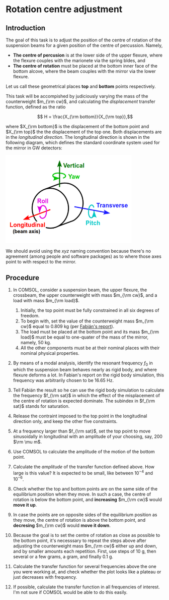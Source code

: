 # Rotation centre adjustment

## Introduction

The goal of this task is to  adjust the position of the centre of rotation of the suspension beams for a given position of the centre
of percussion. Namely, 

* **The centre of percusion** is at the lower side of the upper flexure, where the flexure couples with the marionete via
   the spring bldes, and
* **The centre of rotation** must be placed at the bottom inner face of the bottom alcove, where the beam couples with the
   mirror via the lower flexure.

Let us call these geometrical places **top** and **bottom** points respectively.

This task will be accompished by judiciously varying the mass of the counterweight $m_{\rm cw}$, and calculating the *displacement* 
transfer function, defined as the ratio

$$ H = \frac{X_{\rm bottom}}{X_{\rm top}},$$

where $X_{\rm bottom}$ is the displacement of the bottom point and $X_{\rm top}$ the the displacement of the top one. Both displacements
are in the *longitudinal direction*.
The longitudinal direction is shown in the following diagram, which defines the standard coordinate system used for the mirror in GW detectors:

<img src="figures/standard_coordinate_system.png " alt="drawing" width="400"/>

We should avoid using the *xyz* naming convention because there's no agreement (among people and software packages) as to where those axes point to with respect to the mirror.

## Procedure

1. In COMSOL, consider a suspension beam, the upper flexure, the crossbeam, the upper counterweight with mass $m_{\rm cw}$, and a load with mass $m_{\rm load}$.
   1. Initially, the top point must be fully constrained in all six degrees of freedom.
   2. To begin with, set the value of the counterweight mass $m_{\rm cw}$ equal to 0.809 kg (per [Fabián's report](reports/cryogenic_suspension_rigid_body_model_fabian.pdf)).
   3. The load must be placed at the bottom point and its mass $m_{\rm load}$ must be equal to one-quater of the mass of the mirror, namely, 50 kg.
   4. All the other components must be at their nominal places with their nominal physical properties.

2. By means of a modal analysis, identify the resonant frequency $f_{0}$ in which the suspension beam behaves nearly as rigid body, and where flexure deforms a lot. In Fabian's report on the rigid body simulation, this frequency was arbitrarily chosen to be 16.65 Hz.
3. Tell Fabián the result so he can use the rigid body simulation to calculate the frequency $f_{\rm sat}$ in which the effect of the misplacement of the centre of rotation is expected dominate. The subindex in $f_{\rm sat}$ stands for saturation.

4. Release the contraint imposed to the top point in the longitudinal direction only, and keep the other five constraints.
  
2. At a frequency larger than $f_{\rm sat}$, set the top point to move sinusoidally in longitudinal with an amplitude of your choosing,   say, 200 $\rm \mu m$.

3. Use COMSOL to calculate the amplitude of the motion of the bottom point.
4. Calculate the *amplitude* of the transfer function defined above. How large is this value? It is expected to be small, like between $10^{-4}$ and $10^{-6}$.
5. Check whether the top and bottom points are on the same side of the equilibrium position when they move. In such a case, the centre of rotation is below the bottom point, and **increasing** $m_{\rm cw}$ would **move it up**.
6. In case the points are on opposite sides of the equilibrium position as they move, the centre of rotation is above the bottom point, and **decresing** $m_{\rm cw}$ would **move it down**.
7. Because the goal is to set the centre of rotation as close as possible to the bottom point, it's necesssary to repeat the steps above after adjusting the counterweight mass $m_{\rm cw}$ either up and down, and  by smaller amounts each repetition. First, use steps of 10 g, then several or a few grams, a gram, and finally 0.1 g.
8. Calculate the transfer function for several frequencies above the one you were working at, and check whether the plot looks like a plateau or just decreases with frequency.
9. If possible, calculate the transfer function in all frequencies of interest. I'm not sure if COMSOL would be able to do this easily.
